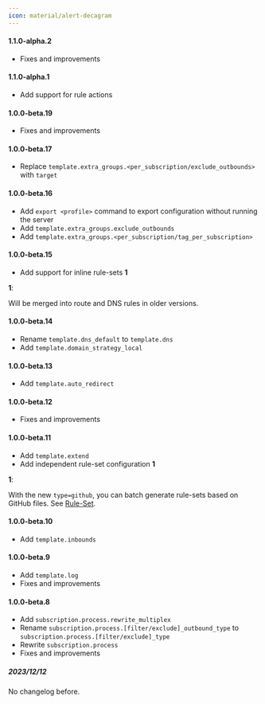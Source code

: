 ```yaml
---
icon: material/alert-decagram
---
```


#### 1.1.0-alpha.2

* Fixes and improvements

#### 1.1.0-alpha.1

* Add support for rule actions

#### 1.0.0-beta.19

* Fixes and improvements

#### 1.0.0-beta.17

* Replace `template.extra_groups.<per_subscription/exclude_outbounds>` with `target`

#### 1.0.0-beta.16

* Add `export <profile>` command to export configuration without running the server 
* Add `template.extra_groups.exclude_outbounds`
* Add `template.extra_groups.<per_subscription/tag_per_subscription>`

#### 1.0.0-beta.15

* Add support for inline rule-sets **1**

**1**:

Will be merged into route and DNS rules in older versions.

#### 1.0.0-beta.14

* Rename `template.dns_default` to `template.dns`
* Add `template.domain_strategy_local`

#### 1.0.0-beta.13

* Add `template.auto_redirect`

#### 1.0.0-beta.12

* Fixes and improvements

#### 1.0.0-beta.11

* Add `template.extend`
* Add independent rule-set configuration **1**

**1**:

With the new `type=github`, you can batch generate rule-sets based on GitHub files.
See [Rule-Set](/configuration/shared/rule-set/).

#### 1.0.0-beta.10

* Add `template.inbounds`

#### 1.0.0-beta.9

* Add `template.log`
* Fixes and improvements

#### 1.0.0-beta.8

* Add `subscription.process.rewrite_multiplex`
* Rename `subscription.process.[filter/exclude]_outbound_type` to `subscription.process.[filter/exclude]_type`
* Rewrite `subscription.process`
* Fixes and improvements

##### 2023/12/12

No changelog before.
